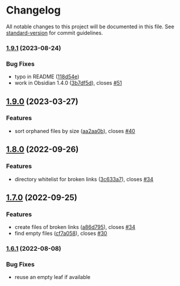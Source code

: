 # Changelog

All notable changes to this project will be documented in this file. See [standard-version](https://github.com/conventional-changelog/standard-version) for commit guidelines.

### [1.9.1](https://github.com/Vinzent03/find-unlinked-files/compare/1.9.0...1.9.1) (2023-08-24)


### Bug Fixes

* typo in README ([118d54e](https://github.com/Vinzent03/find-unlinked-files/commit/118d54ef2c66c5521fc0cfb5654d2e864f7ce512))
* work in Obsidian 1.4.0 ([3b7df5d](https://github.com/Vinzent03/find-unlinked-files/commit/3b7df5dd15200ecb7b080d1cb66b6d9baa0dd7f8)), closes [#51](https://github.com/Vinzent03/find-unlinked-files/issues/51)

## [1.9.0](https://github.com/Vinzent03/find-unlinked-files/compare/1.8.1...1.9.0) (2023-03-27)


### Features

* sort orphaned files by size ([aa2aa0b](https://github.com/Vinzent03/find-unlinked-files/commit/aa2aa0b39c884119efbc8c6d78e9d56c15fc8330)), closes [#40](https://github.com/Vinzent03/find-unlinked-files/issues/40)

## [1.8.0](https://github.com/Vinzent03/find-unlinked-files/compare/1.7.0...1.8.0) (2022-09-26)


### Features

* directory whitelist for broken links ([3c633a7](https://github.com/Vinzent03/find-unlinked-files/commit/3c633a70e27755e5da7c920f4c514b017f6a0bca)), closes [#34](https://github.com/Vinzent03/find-unlinked-files/issues/34)

## [1.7.0](https://github.com/Vinzent03/find-unlinked-files/compare/1.6.1...1.7.0) (2022-09-25)


### Features

* create files of broken links ([a86d795](https://github.com/Vinzent03/find-unlinked-files/commit/a86d795f2d4540c5d1094eeb5a4249cf1b69b35f)), closes [#34](https://github.com/Vinzent03/find-unlinked-files/issues/34)
* find empty files ([cf7a058](https://github.com/Vinzent03/find-unlinked-files/commit/cf7a058286f2f7e1e22d8d2fb5c83152d23e013f)), closes [#30](https://github.com/Vinzent03/find-unlinked-files/issues/30)

### [1.6.1](https://github.com/Vinzent03/find-unlinked-files/compare/1.6.0...1.6.1) (2022-08-08)

### Bug Fixes

- reuse an empty leaf if available